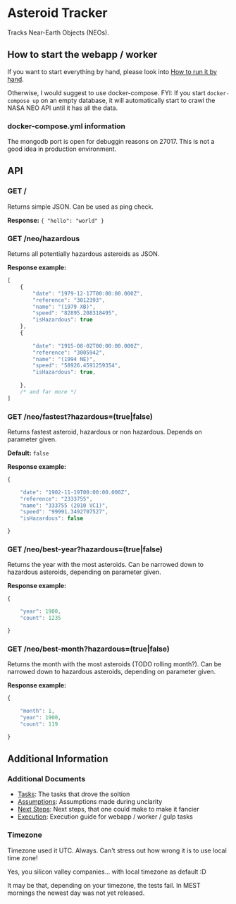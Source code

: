 # Asteroid Tracker

Tracks Near-Earth Objects (NEOs).

## How to start the webapp / worker

If you want to start everything by hand, please look into [How to run it by hand](./docs/execution.md).

Otherwise, I would suggest to use docker-compose. FYI: If you start ```docker-compose up``` on an empty database,
it will automatically start to crawl the NASA NEO API until it has all the data.

### docker-compose.yml information

The mongodb port is open for debuggin reasons on 27017. This is not a good idea in production environment.

## API

### GET /

Returns simple JSON. Can be used as ping check.

__Response:__ ```{ "hello": "world" }```

### GET /neo/hazardous

Returns all potentially hazardous asteroids as JSON.

__Response example:__

```JavaScript
[
    {
        "date": "1979-12-17T00:00:00.000Z",
        "reference": "3012393",
        "name": "(1979 XB)",
        "speed": "82895.208318495",
        "isHazardous": true
    },
    {
    
        "date": "1915-08-02T00:00:00.000Z",
        "reference": "3005942",
        "name": "(1994 NE)",
        "speed": "58926.4591259354",
        "isHazardous": true,
    
    },
    /* and far more */
]
```

### GET /neo/fastest?hazardous=(true|false)

Returns fastest asteroid, hazardous or non hazardous. Depends on parameter given.

__Default:__ ```false```

__Response example:__

```JavaScript
{

    "date": "1902-11-19T00:00:00.000Z",
    "reference": "2333755",
    "name": "333755 (2010 VC1)",
    "speed": "99991.3492707527",
    "isHazardous": false

}
```

### GET /neo/best-year?hazardous=(true|false)

Returns the year with the most asteroids. Can be narrowed down to hazardous asteroids, depending on parameter given.

__Response example:__

```JavaScript
{

    "year": 1900,
    "count": 1235

}
```

### GET /neo/best-month?hazardous=(true|false)

Returns the month with the most asteroids (TODO rolling month?). Can be narrowed down to hazardous asteroids, depending on parameter given.

__Response example:__

```JavaScript
{

    "month": 1,
    "year": 1900,
    "count": 119

}
```

## Additional Information

### Additional Documents

- [Tasks](./docs/tasks.md): The tasks that drove the soltion
- [Assumptions](./docs/assumptions.md): Assumptions made during unclarity
- [Next Steps](./docs/next-steps.md): Next steps, that one could make to make it fancier
- [Execution](./docs/execution.md): Execution guide for webapp / worker / gulp tasks

### Timezone

Timezone used it UTC. Always. Can't stress out how wrong it is to use local time zone!

Yes, you silicon valley companies... with local timezone as default :D

It may be that, depending on your timezone, the tests fail. In MEST mornings the newest day was not yet released.
